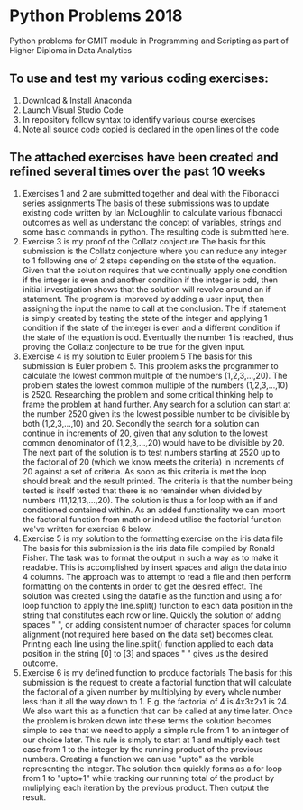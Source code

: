 # Python Problems 2018
Python problems for GMIT module in Programming and Scripting as part of Higher Diploma in Data Analytics

## To use and test my various coding exercises:
1. Download & Install Anaconda
2. Launch Visual Studio Code
3. In repository follow syntax to identify various course exercises
4. Note all source code copied is declared in the open lines of the code

## The attached exercises have been created and refined several times over the past 10 weeks

1. Exercises 1 and 2 are submitted together and deal with the Fibonacci series assignments
    The basis of these submissions was to update existing code written by Ian McLoughlin to calculate various fibonacci outcomes as well as understand the concept of variables, strings and some basic commands in python. The resulting code is submitted here.
2. Exercise 3 is my proof of the Collatz conjecture
    The basis for this submission is the Collatz conjecture where you can reduce any integer to 1 following one of 2 steps depending on the state of the equation. Given that the solution requires that we continually apply one condition if the integer is even and another condition if the integer is odd, then initial investigation shows that the solution will revolve around an if statement. The program is improved by adding a user input, then assigning the input the name to call at the conclusion. The if statement is simply created by testing the state of the integer and applying 1 condition if the state of the integer is even and a different condition if the state of the equation is odd. Eventually the number 1 is reached, thus proving the Collatz conjecture to be true for the given input.
3. Exercise 4 is my solution to Euler problem 5
    The basis for this submission is Euler problem 5. This problem asks the programmer to calculate the lowest common multiple of the numbers (1,2,3,...,20). The problem states the lowest common multiple of the numbers (1,2,3,...,10) is 2520. Researching the problem and some critical thinking help to frame the problem at hand further. Any search for a solution can start at the number 2520 given its the lowest possible number to be divisible by both (1,2,3,...,10) and 20. Secondly the search for a solution can continue in increments of 20, given that any solution to the lowest common denominator of (1,2,3,...,20) would have to be divisible by 20. The next part of the solution is to test numbers starting at 2520 up to the factorial of 20 (which we know meets the criteria) in increments of 20 against a set of criteria. As soon as this criteria is met the loop should break and the result printed. The criteria is that the number being tested is itself tested that there is no remainder when divided by numbers (11,12,13,...,20). The solution is thus a for loop with an if and conditioned contained within. As an added functionality we can import the factorial function from math or indeed utilise the factorial function we've written for exercise 6 below.
4. Exercise 5 is my solution to the formatting exercise on the iris data file
    The basis for this submission is the iris data file compiled by Ronald Fisher. The task was to format the output in such a way as to make it readable. This is accomplished by insert spaces and align the data into 4 columns. The approach was to attempt to read a         file and then perform formatting on the contents in order to get the desired effect. The solution was created using the datafile as     the function and using a for loop function to apply the line.split() function to each data position in the string that constitutes       each row or line. Quickly the solution of adding spaces " ", or adding consistent number of character spaces for column alignment       (not required here based on the data set) becomes clear. Printing each line using the line.split() function applied to each data         position in the string [0] to [3] and spaces " " gives us the desired outcome.
5. Exercise 6 is my defined function to produce factorials
    The basis for this submission is the request to create a factorial function that will calculate the factorial of a given number by multiplying by every whole number less than it all the way down to 1. E.g. the factorial of 4 is 4x3x2x1 is 24. We also want this as a function that can be called at any time later. Once the problem is broken down into these terms the solution becomes simple to see that we need to apply a simple rule from 1 to an integer of our choice later. This rule is simply to start at 1 and multiply each test case from 1 to the integer by the running product of the previous numbers. Creating a function we can use "upto" as the varible representing the integer. The solution then quickly forms as a for loop from 1 to "upto+1" while tracking our running total of the product by muliplying each iteration by the previous product. Then output the result.
